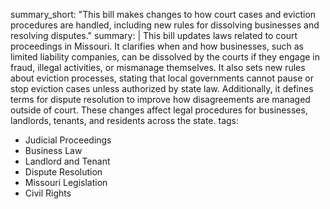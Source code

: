 summary_short: "This bill makes changes to how court cases and eviction procedures are handled, including new rules for dissolving businesses and resolving disputes."
summary: |
  This bill updates laws related to court proceedings in Missouri. It clarifies when and how businesses, such as limited liability companies, can be dissolved by the courts if they engage in fraud, illegal activities, or mismanage themselves. It also sets new rules about eviction processes, stating that local governments cannot pause or stop eviction cases unless authorized by state law. Additionally, it defines terms for dispute resolution to improve how disagreements are managed outside of court. These changes affect legal procedures for businesses, landlords, tenants, and residents across the state.
tags:
  - Judicial Proceedings
  - Business Law
  - Landlord and Tenant
  - Dispute Resolution
  - Missouri Legislation
  - Civil Rights
